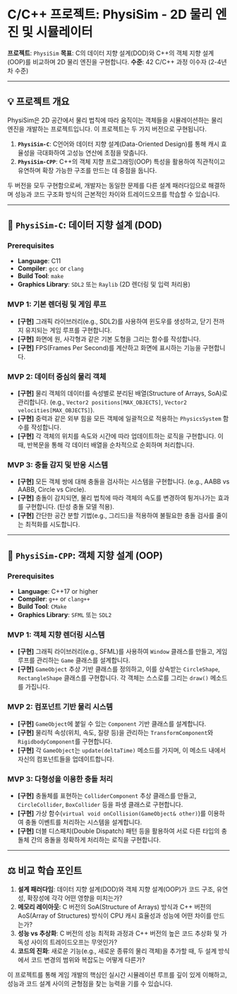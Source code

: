 # C/C++ 프로젝트: PhysiSim - 2D 물리 엔진 및 시뮬레이터

**프로젝트**: `PhysiSim`
**목표**: C의 데이터 지향 설계(DOD)와 C++의 객체 지향 설계(OOP)를 비교하며 2D 물리 엔진을 구현합니다.
**수준**: 42 C/C++ 과정 이수자 (2-4년차 수준)

---

## 💡 프로젝트 개요

PhysiSim은 2D 공간에서 물리 법칙에 따라 움직이는 객체들을 시뮬레이션하는 물리 엔진을 개발하는 프로젝트입니다. 이 프로젝트는 두 가지 버전으로 구현됩니다.

1.  **`PhysiSim-C`**: C언어와 데이터 지향 설계(Data-Oriented Design)를 통해 캐시 효율성을 극대화하여 고성능 연산에 초점을 맞춥니다.
2.  **`PhysiSim-CPP`**: C++의 객체 지향 프로그래밍(OOP) 특성을 활용하여 직관적이고 유연하며 확장 가능한 구조를 만드는 데 중점을 둡니다.

두 버전을 모두 구현함으로써, 개발자는 동일한 문제를 다른 설계 패러다임으로 해결하며 성능과 코드 구조화 방식의 근본적인 차이와 트레이드오프를 학습할 수 있습니다.

---

## 🚀 `PhysiSim-C`: 데이터 지향 설계 (DOD)

### Prerequisites

*   **Language**: C11
*   **Compiler**: `gcc` or `clang`
*   **Build Tool**: `make`
*   **Graphics Library**: `SDL2` 또는 `Raylib` (2D 렌더링 및 입력 처리용)

### MVP 1: 기본 렌더링 및 게임 루프

*   **[구현]** 그래픽 라이브러리(e.g., SDL2)를 사용하여 윈도우를 생성하고, 닫기 전까지 유지되는 게임 루프를 구현합니다.
*   **[구현]** 화면에 원, 사각형과 같은 기본 도형을 그리는 함수를 작성합니다.
*   **[구현]** FPS(Frames Per Second)를 계산하고 화면에 표시하는 기능을 구현합니다.

### MVP 2: 데이터 중심의 물리 객체

*   **[구현]** 물리 객체의 데이터를 속성별로 분리된 배열(Structure of Arrays, SoA)로 관리합니다. (e.g., `Vector2 positions[MAX_OBJECTS]`, `Vector2 velocities[MAX_OBJECTS]`).
*   **[구현]** 중력과 같은 외부 힘을 모든 객체에 일괄적으로 적용하는 `PhysicsSystem` 함수를 작성합니다.
*   **[구현]** 각 객체의 위치를 속도와 시간에 따라 업데이트하는 로직을 구현합니다. 이 때, 반복문을 통해 각 데이터 배열을 순차적으로 순회하며 처리합니다.

### MVP 3: 충돌 감지 및 반응 시스템

*   **[구현]** 모든 객체 쌍에 대해 충돌을 검사하는 시스템을 구현합니다. (e.g., AABB vs AABB, Circle vs Circle).
*   **[구현]** 충돌이 감지되면, 물리 법칙에 따라 객체의 속도를 변경하여 튕겨나가는 효과를 구현합니다. (탄성 충돌 모델 적용).
*   **[구현]** 간단한 공간 분할 기법(e.g., 그리드)을 적용하여 불필요한 충돌 검사를 줄이는 최적화를 시도합니다.

---

## 🚀 `PhysiSim-CPP`: 객체 지향 설계 (OOP)

### Prerequisites

*   **Language**: C++17 or higher
*   **Compiler**: `g++` or `clang++`
*   **Build Tool**: `CMake`
*   **Graphics Library**: `SFML` 또는 `SDL2`

### MVP 1: 객체 지향 렌더링 시스템

*   **[구현]** 그래픽 라이브러리(e.g., SFML)를 사용하여 `Window` 클래스를 만들고, 게임 루프를 관리하는 `Game` 클래스를 설계합니다.
*   **[구현]** `GameObject` 추상 기반 클래스를 정의하고, 이를 상속받는 `CircleShape`, `RectangleShape` 클래스를 구현합니다. 각 객체는 스스로를 그리는 `draw()` 메소드를 가집니다.

### MVP 2: 컴포넌트 기반 물리 시스템

*   **[구현]** `GameObject`에 붙일 수 있는 `Component` 기반 클래스를 설계합니다.
*   **[구현]** 물리적 속성(위치, 속도, 질량 등)을 관리하는 `TransformComponent`와 `RigidbodyComponent`를 구현합니다.
*   **[구현]** 각 `GameObject`는 `update(deltaTime)` 메소드를 가지며, 이 메소드 내에서 자신의 컴포넌트들을 업데이트합니다.

### MVP 3: 다형성을 이용한 충돌 처리

*   **[구현]** 충돌체를 표현하는 `ColliderComponent` 추상 클래스를 만들고, `CircleCollider`, `BoxCollider` 등을 파생 클래스로 구현합니다.
*   **[구현]** 가상 함수(`virtual void onCollision(GameObject& other)`)를 이용하여 충돌 이벤트를 처리하는 시스템을 설계합니다.
*   **[구현]** 더블 디스패치(Double Dispatch) 패턴 등을 활용하여 서로 다른 타입의 충돌체 간의 충돌을 정확하게 처리하는 로직을 구현합니다.

---

## ⚖️ 비교 학습 포인트

1.  **설계 패러다임**: 데이터 지향 설계(DOD)와 객체 지향 설계(OOP)가 코드 구조, 유연성, 확장성에 각각 어떤 영향을 미치는가?
2.  **메모리 레이아웃**: C 버전의 SoA(Structure of Arrays) 방식과 C++ 버전의 AoS(Array of Structures) 방식이 CPU 캐시 효율성과 성능에 어떤 차이를 만드는가?
3.  **성능 vs 추상화**: C 버전의 성능 최적화 과정과 C++ 버전의 높은 코드 추상화 및 가독성 사이의 트레이드오프는 무엇인가?
4.  **코드의 진화**: 새로운 기능(e.g., 새로운 종류의 물리 객체)을 추가할 때, 두 설계 방식에서 코드 변경의 범위와 복잡도는 어떻게 다른가?

이 프로젝트를 통해 게임 개발의 핵심인 실시간 시뮬레이션 루프를 깊이 있게 이해하고, 성능과 코드 설계 사이의 균형점을 찾는 능력을 기를 수 있습니다.
